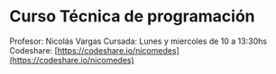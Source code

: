 # Curso Técnica de programación

Profesor: Nicolás Vargas
Cursada: Lunes y miercoles de 10 a 13:30hs
Codeshare: [https://codeshare.io/nicomedes](https://codeshare.io/nicomedes)
